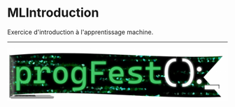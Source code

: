 # MLIntroduction
Exercice d'introduction à l'apprentissage machine.




---------------------------------------------------------------------------

<p align="center"> <img src="https://github.com/JeremieGince/MLIntroduction/blob/main/images/progfest_logo.png?raw=true"> </p>